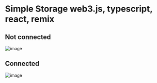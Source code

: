 # Simple Storage web3.js, typescript, react, remix

## Not connected
![image](https://user-images.githubusercontent.com/74890572/225840377-a0f68252-eeec-49f6-9f60-343722a38850.png)

## Connected
![image](https://user-images.githubusercontent.com/74890572/225840693-8063af6b-ac66-4ca3-9142-15abaae736cc.png)
